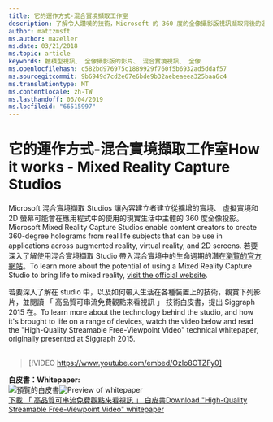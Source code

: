 ```yaml
---
title: 它的運作方式-混合實境擷取工作室
description: 了解令人讚嘆的技術，Microsoft 的 360 度的全像攝影版視訊擷取背後的運作方式。
author: mattzmsft
ms.author: mazeller
ms.date: 03/21/2018
ms.topic: article
keywords: 體積型視訊、 全像攝影版的影片、 混合實境視訊、 全像
ms.openlocfilehash: c582bd976975c1889929f760f5b6932ad5ddaf57
ms.sourcegitcommit: 9b6949d7cd2e67e6bde9b32aebeaeea325baa6c4
ms.translationtype: MT
ms.contentlocale: zh-TW
ms.lasthandoff: 06/04/2019
ms.locfileid: "66515997"
---
```

# <a name="how-it-works---mixed-reality-capture-studios"></a><span data-ttu-id="92f26-104">它的運作方式-混合實境擷取工作室</span><span class="sxs-lookup"><span data-stu-id="92f26-104">How it works - Mixed Reality Capture Studios</span></span>

<span data-ttu-id="92f26-105">Microsoft 混合實境擷取 Studios 讓內容建立者建立從擴增的實境、 虛擬實境和 2D 螢幕可能會在應用程式中的使用的現實生活中主體的 360 度全像投影。</span><span class="sxs-lookup"><span data-stu-id="92f26-105">Microsoft Mixed Reality Capture Studios enable content creators to create 360-degree holograms from real life subjects that can be use in applications across augmented reality, virtual reality, and 2D screens.</span></span> <span data-ttu-id="92f26-106">若要深入了解使用混合實境擷取 Studio 帶入混合實境中的生命週期的潛在[瀏覽的官方網站](https://www.microsoft.com/en-us/mixed-reality/capture-studios)。</span><span class="sxs-lookup"><span data-stu-id="92f26-106">To learn more about the potential of using a Mixed Reality Capture Studio to bring life to mixed reality, [visit the official website](https://www.microsoft.com/en-us/mixed-reality/capture-studios).</span></span>

<span data-ttu-id="92f26-107">若要深入了解在 studio 中，以及如何帶入生活在各種裝置上的技術，觀賞下列影片，並閱讀 「 高品質可串流免費觀點來看視訊 」 技術白皮書，提出 Siggraph 2015 在。</span><span class="sxs-lookup"><span data-stu-id="92f26-107">To learn more about the technology behind the studio, and how it's brought to life on a range of devices, watch the video below and read the "High-Quality Streamable Free-Viewpoint Video" technical whitepaper, originally presented at Siggraph 2015.</span></span>
<br>
<br>
>[!VIDEO https://www.youtube.com/embed/OzIo8OTZFy0]


<span data-ttu-id="92f26-108">**白皮書：**</span><span class="sxs-lookup"><span data-stu-id="92f26-108">**Whitepaper:**</span></span><br>
<span data-ttu-id="92f26-109">![預覽的白皮書](images/siggraph-whitepaper-thumb-200px.png)</span><span class="sxs-lookup"><span data-stu-id="92f26-109">![Preview of whitepaper](images/siggraph-whitepaper-thumb-200px.png)</span></span><br>
[<span data-ttu-id="92f26-110">下載 「 高品質可串流免費觀點來看視訊 」 白皮書</span><span class="sxs-lookup"><span data-stu-id="92f26-110">Download "High-Quality Streamable Free-Viewpoint Video" whitepaper</span></span>](images/high-quality-streamable-free-viewpoint-video.pdf)
